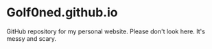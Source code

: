 # Golf0ned.github.io
GitHub repository for my personal website.
Please don't look here. It's messy and scary.
